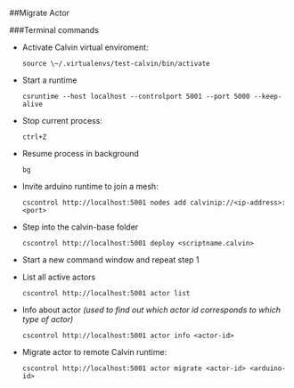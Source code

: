 ##Migrate Actor

###Terminal commands

-   Activate Calvin virtual enviroment:

	`source \~/.virtualenvs/test-calvin/bin/activate` 

-   Start a runtime
   
	`csruntime --host localhost --controlport 5001 --port 5000 --keep-alive` 

-   Stop current process:

	`ctrl+Z`

-   Resume process in background

	`bg`

-	Invite arduino runtime to join a mesh:

	`cscontrol http://localhost:5001 nodes add calvinip://<ip-address>:<port>`

    
-   Step into the calvin-base folder
    
	`cscontrol http://localhost:5001 deploy <scriptname.calvin>`

-   Start a new command window and repeat step 1

-   List all active actors

	`cscontrol http://localhost:5001 actor list` 

-	Info about actor _(used to find out which actor id corresponds to which type of actor)_

	`cscontrol http://localhost:5001 actor info <actor-id>` 

-	Migrate actor to remote Calvin runtime:

	`cscontrol http://localhost:5001 actor migrate <actor-id> <arduino-id>`
